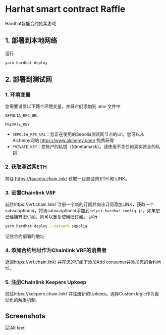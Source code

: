 
# Harhat smart contract Raffle

Hardhat智能合约抽奖游戏


## 1. 部署到本地网络
运行
```bash
yarn hardhat deploy
```

## 2. 部署到测试网
### 1. 环境变量

您需要设置以下两个环境变量，并将它们添加到 .env 文件中

`SEPOLIA_RPC_URL`

`PRIVATE_KEY`

- `SEPOLIA_RPC_URL`：您正在使用的Sepolia测试网节点的url，您可以从Alchemy网站 https://www.alchemy.com/ 免费获得
- `PRIVATE_KEY`：您账户的私钥（如metamask）。请使用不含任何真实资金的私钥
### 2. 获取测试网ETH
前往 https://faucets.chain.link/ 获取一些测试网 ETH 和 LINK。
### 3. 设置Chainlink VRF
前往https://vrf.chain.link/ 注册一个新的订阅并向该订阅添加LINK，获取一个 subscriptionId，将该subscriptionId添加到`helper-hardhat-config.js`。如果您已经拥有旧订阅，则可以重复使用旧订阅。
运行
```bash
yarn hardhat deploy --network sepolia
```
记住合约部署的地址
### 4. 添加合约地址作为Chainlink VRF的消费者
返回https://vrf.chain.link/ 并在您的订阅下添加Add consumer并添加您的合约地址。
### 5. 注册Chainlink Keepers Upkeep
前往https://keepers.chain.link/ 并注册新的Upkeep。选择Custom logic作为自动化的触发机制。
## Screenshots

![Alt text]("C:\Users\haoru\Desktop\微信图片_20230621130159.png")

